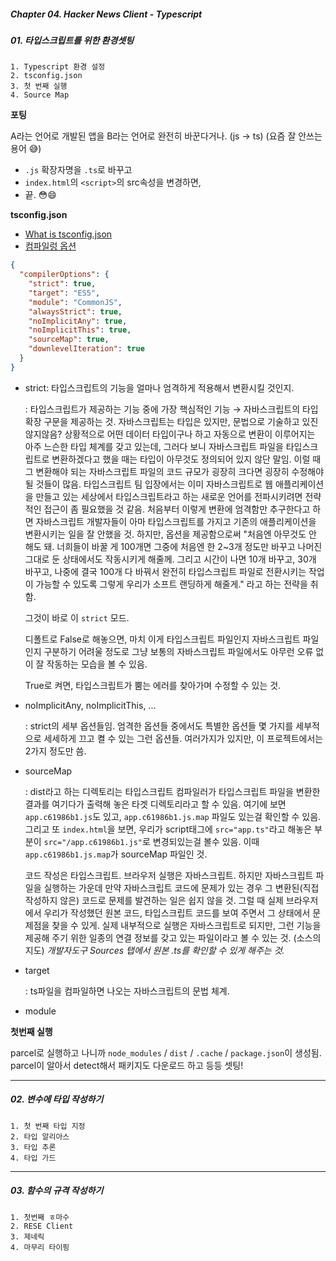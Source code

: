 ##### Chapter 04. Hacker News Client - Typescript

##### 01. 타입스크립트를 위한 환경셋팅

```
1. Typescript 환경 설정
2. tsconfig.json
3. 첫 번째 실행
4. Source Map
```

**포팅**

A라는 언어로 개발된 앱을 B라는 언어로 완전히 바꾼다거나. (js → ts)
(요즘 잘 안쓰는 용어 😅)

- `.js` 확장자명을 `.ts`로 바꾸고
- `index.html`의 `<script>`의 src속성을 변경하면,
- 끝. 😳😄

**tsconfig.json**

- [What is tsconfig.json](https://www.typescriptlang.org/ko/docs/handbook/tsconfig-json.html)
- [컴파일렁 옵션](https://www.typescriptlang.org/docs/handbook/compiler-options.html)

```json
{
  "compilerOptions": {
    "strict": true,
    "target": "ES5",
    "module": "CommonJS",
    "alwaysStrict": true,
    "noImplicitAny": true,
    "noImplicitThis": true,
    "sourceMap": true,
    "downlevelIteration": true
  }
}
```

- strict: 타입스크립트의 기능을 얼마나 엄격하게 적용해서 변환시킬 것인지.

  \: 타입스크립트가 제공하는 기능 중에 가장 핵심적인 기능 → 자바스크립트의 타입 확장 구문을 제공하는 것.
  자바스크립트는 타입은 있지만, 문법으로 기술하고 있진 않지않음? 상황적으로 어떤 데이터 타입이구나 하고 자동으로 변환이 이루어지는 아주 느슨한 타입 체계를 갖고 있는데, 그러다 보니 자바스크립트 파일을 타입스크립트로 변환하겠다고 했을 때는 타입이 아무것도 정의되어 있지 않단 말임. 이럴 때 그 변환해야 되는 자바스크립트 파일의 코드 규모가 굉장히 크다면 굉장히 수정해야 될 것들이 많음.
  타입스크립트 팀 입장에서는 이미 자바스크립트로 웹 애플리케이션을 만들고 있는 세상에서 타입스크립트라고 하는 새로운 언어를 전파시키려면 전략적인 접근이 좀 필요했을 것 같음.
  처음부터 이렇게 변환에 엄격함만 추구한다고 하면 자바스크립트 개발자들이 아마 타입스크립트를 가지고 기존의 애플리케이션을 변환시키는 일을 잘 안했을 것. 하지만, 옵션을 제공함으로써 "처음엔 아무것도 안 해도 돼. 너희들이 바꿀 게 100개면 그중에 처음엔 한 2~3개 정도만 바꾸고 나머진 그대로 둔 상태에서도 작동시키게 해줄께. 그리고 시간이 나면 10개 바꾸고, 30개 바꾸고, 나중에 결국 100개 다 바꿔서 완전히 타입스크립트 파일로 전환시키는 작업이 가능할 수 있도록 그렇게 우리가 소프트 랜딩하게 해줄게." 라고 하는 전략을 취함.

  그것이 바로 이 `strict` 모드.

  디폴트로 False로 해놓으면, 마치 이게 타입스크립트 파일인지 자바스크립트 파일인지 구분하기 어려울 정도로 그냥 보통의 자바스크립트 파일에서도 아무런 오류 없이 잘 작동하는 모습을 볼 수 있음.

  True로 켜면, 타입스크립트가 뿜는 에러를 찾아가며 수정할 수 있는 것.

- noImplicitAny, noImplicitThis, ...

  \: strict의 세부 옵션들임.
  엄격한 옵션들 중에서도 특별한 옵션들 몇 가지를 세부적으로 세세하게 끄고 켤 수 있는 그런 옵션들. 여러가지가 있지만, 이 프로젝트에서는 2가지 정도만 씀.

- sourceMap

  \: dist라고 하는 디렉토리는 타입스크립트 컴파일러가 타입스크립트 파일을 변환한 결과를 여기다가 출력해 놓은 타겟 디렉토리라고 할 수 있음. 여기에 보면 `app.c61986b1.js`도 있고, `app.c61986b1.js.map` 파일도 있는걸 확인할 수 있음.
  그리고 또 `index.html`을 보면, 우리가 script태그에 `src="app.ts"`라고 해놓은 부분이 `src="/app.c61986b1.js"`로 변경되있는걸 볼수 있음.
  이때 `app.c61986b1.js.map`가 sourceMap 파일인 것.

  코드 작성은 타입스크립트. 브라우저 실행은 자바스크립트.
  하지만 자바스크립트 파일을 실행하는 가운데 만약 자바스크립트 코드에 문제가 있는 경우 그 변환된(직접 작성하지 않은) 코드로 문제를 발견하는 일은 쉽지 않을 것. 그럴 때 실제 브라우저에서 우리가 작성했던 원본 코드, 타입스크립트 코드를 보여 주면서 그 상태에서 문제점을 찾을 수 있게.
  실제 내부적으로 실행은 자바스크립트로 되지만, 그런 기능을 제공해 주기 위한 일종의 연결 정보를 갖고 있는 파일이라고 볼 수 있는 것. (소스의 지도)
  _개발자도구 Sources 탭에서 원본 .ts를 확인할 수 있게 해주는 것._

- target

  \: ts파일을 컴파일하면 나오는 자바스크립트의 문법 체계.

- module

**첫번째 실행**

parcel로 실행하고 나니까 `node_modules` / `dist` / `.cache` / `package.json`이 생성됨. parcel이 알아서 detect해서 패키지도 다운로드 하고 등등 셋팅!

---

##### 02. 변수에 타입 작성하기

```
1. 첫 번째 타입 지정
2. 타입 알리아스
3. 타입 추론
4. 타입 가드
```

---

##### 03. 함수의 규격 작성하기

```
1. 첫번째 ㅎ마수
2. RESE Client
3. 제네릭
4. 마무리 타이핑
```

